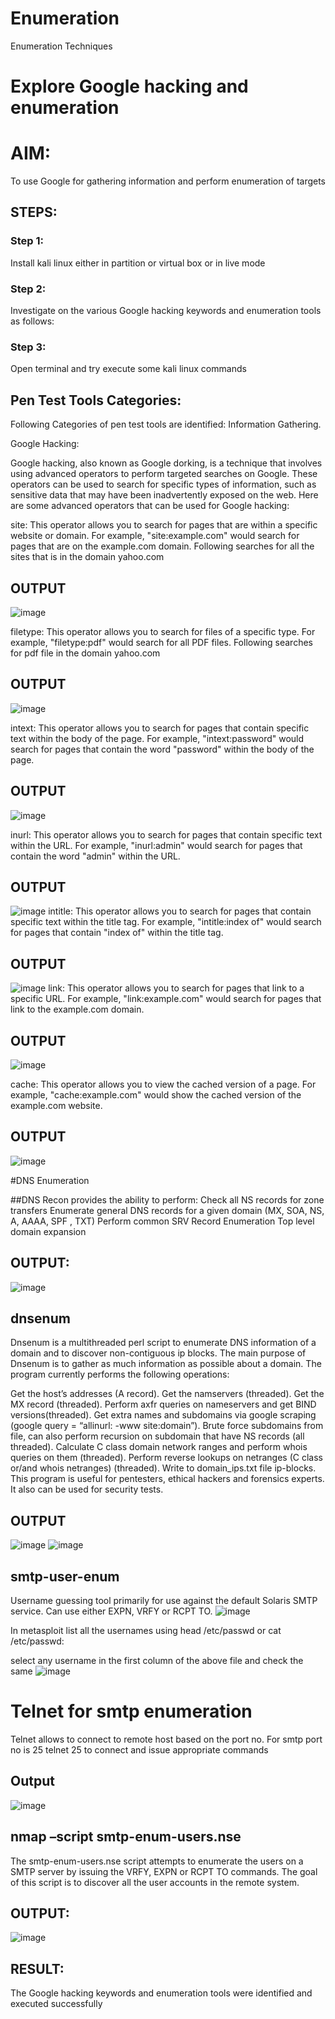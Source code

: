 # Enumeration
Enumeration Techniques

# Explore Google hacking and enumeration 

# AIM:

To use Google for gathering information and perform enumeration of targets

## STEPS:

### Step 1:

Install kali linux either in partition or virtual box or in live mode

### Step 2:

Investigate on the various Google hacking keywords and enumeration tools as follows:


### Step 3:
Open terminal and try execute some kali linux commands

## Pen Test Tools Categories:  

Following Categories of pen test tools are identified:
Information Gathering.

Google Hacking:

Google hacking, also known as Google dorking, is a technique that involves using advanced operators to perform targeted searches on Google. These operators can be used to search for specific types of information, such as sensitive data that may have been inadvertently exposed on the web. Here are some advanced operators that can be used for Google hacking:

site: This operator allows you to search for pages that are within a specific website or domain. For example, "site:example.com" would search for pages that are on the example.com domain.
Following searches for all the sites that is in the domain yahoo.com
## OUTPUT
![image](https://github.com/MARXINLIJO/Enumeration/assets/145742540/b0ac7129-5bf3-48a2-a781-a116f579f29c)


filetype: This operator allows you to search for files of a specific type. For example, "filetype:pdf" would search for all PDF files.
Following searches for pdf file in the domain yahoo.com

## OUTPUT
![image](https://github.com/MARXINLIJO/Enumeration/assets/145742540/87972d2a-5606-43a1-b385-860739c19f20)

intext: This operator allows you to search for pages that contain specific text within the body of the page. For example, "intext:password" would search for pages that contain the word "password" within the body of the page.
## OUTPUT
![image](https://github.com/MARXINLIJO/Enumeration/assets/145742540/1d00e2e7-6879-4e24-b329-a5679879ca3f)

inurl: This operator allows you to search for pages that contain specific text within the URL. For example, "inurl:admin" would search for pages that contain the word "admin" within the URL.
## OUTPUT 
![image](https://github.com/MARXINLIJO/Enumeration/assets/145742540/6024d191-159e-43ed-a23c-461b73b5f28c)
intitle: This operator allows you to search for pages that contain specific text within the title tag. For example, "intitle:index of" would search for pages that contain "index of" within the title tag.
## OUTPUT
![image](https://github.com/MARXINLIJO/Enumeration/assets/145742540/c23607b7-6ece-4d0d-a7cd-b340fa3623c7)
link: This operator allows you to search for pages that link to a specific URL. For example, "link:example.com" would search for pages that link to the example.com domain.
## OUTPUT
![image](https://github.com/MARXINLIJO/Enumeration/assets/145742540/a98d52cd-83a1-4dca-89e2-345da779a600)

cache: This operator allows you to view the cached version of a page. For example, "cache:example.com" would show the cached version of the example.com website.
## OUTPUT
![image](https://github.com/MARXINLIJO/Enumeration/assets/145742540/7be773ef-27af-4ab9-a9f0-17d46309c995)
 
#DNS Enumeration


##DNS Recon
provides the ability to perform:
Check all NS records for zone transfers
Enumerate general DNS records for a given domain (MX, SOA, NS, A, AAAA, SPF , TXT)
Perform common SRV Record Enumeration
Top level domain expansion
## OUTPUT:


![image](https://github.com/MARXINLIJO/Enumeration/assets/145742540/94c4e880-1bf5-45c4-9098-87a6d4a4c685)





## dnsenum
Dnsenum is a multithreaded perl script to enumerate DNS information of a domain and to discover non-contiguous ip blocks. The main purpose of Dnsenum is to gather as much information as possible about a domain. The program currently performs the following operations:

Get the host’s addresses (A record).
Get the namservers (threaded).
Get the MX record (threaded).
Perform axfr queries on nameservers and get BIND versions(threaded).
Get extra names and subdomains via google scraping (google query = “allinurl: -www site:domain”).
Brute force subdomains from file, can also perform recursion on subdomain that have NS records (all threaded).
Calculate C class domain network ranges and perform whois queries on them (threaded).
Perform reverse lookups on netranges (C class or/and whois netranges) (threaded).
Write to domain_ips.txt file ip-blocks.
This program is useful for pentesters, ethical hackers and forensics experts. It also can be used for security tests.
## OUTPUT
![image](https://github.com/MARXINLIJO/Enumeration/assets/145742540/ef672b4b-d78b-48f3-b477-c4d46261a5c1)
![image](https://github.com/MARXINLIJO/Enumeration/assets/145742540/300c1712-39f9-4ab5-be62-94910a08c3c5)

## smtp-user-enum
Username guessing tool primarily for use against the default Solaris SMTP service. Can use either EXPN, VRFY or RCPT TO.
![image](https://github.com/MARXINLIJO/Enumeration/assets/145742540/ce8329d4-e3ca-48c8-bae9-3c25e470fc92)

In metasploit list all the usernames using head /etc/passwd or cat /etc/passwd:

select any username in the first column of the above file and check the same
![image](https://github.com/MARXINLIJO/Enumeration/assets/145742540/56f6bfaa-81ba-43d8-b421-b04020f4f3b5)


# Telnet for smtp enumeration
Telnet allows to connect to remote host based on the port no. For smtp port no is 25
telnet <host address> 25 to connect
and issue appropriate commands
  
 ## Output
   ![image](https://github.com/MARXINLIJO/Enumeration/assets/145742540/5c5bf2a7-8973-4104-b37c-3922ed761240)
  

## nmap –script smtp-enum-users.nse <hostname>

The smtp-enum-users.nse script attempts to enumerate the users on a SMTP server by issuing the VRFY, EXPN or RCPT TO commands. The goal of this script is to discover all the user accounts in the remote system.


## OUTPUT:
![image](https://github.com/MARXINLIJO/Enumeration/assets/145742540/8b39eb03-6d4b-4113-aed0-2ea0f177dc62)

## RESULT:
The Google hacking keywords and enumeration tools were identified and executed successfully

